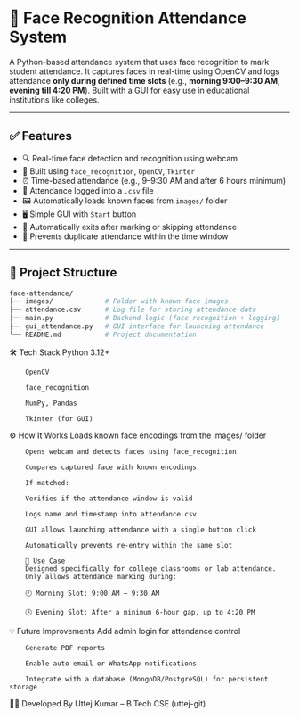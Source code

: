 # 📸 Face Recognition Attendance System

A Python-based attendance system that uses face recognition to mark student attendance. It captures faces in real-time using OpenCV and logs attendance **only during defined time slots** (e.g., **morning 9:00–9:30 AM**, **evening till 4:20 PM**). Built with a GUI for easy use in educational institutions like colleges.

---
## ✅ Features

- 🔍 Real-time face detection and recognition using webcam  
- 🧠 Built using `face_recognition`, `OpenCV`, `Tkinter`  
- ⏰ Time-based attendance (e.g., 9–9:30 AM and after 6 hours minimum)  
- 📁 Attendance logged into a `.csv` file  
- 🖼️ Automatically loads known faces from `images/` folder  
- 🖥️ Simple GUI with `Start` button  
- 🛑 Automatically exits after marking or skipping attendance  
- 🔄 Prevents duplicate attendance within the time window  

---
## 📁 Project Structure
```bash
face-attendance/
├── images/             # Folder with known face images
├── attendance.csv      # Log file for storing attendance data
├── main.py             # Backend logic (face recognition + logging)
├── gui_attendance.py   # GUI interface for launching attendance
└── README.md           # Project documentation

```
🛠️ Tech Stack
        Python 3.12+

        OpenCV

        face_recognition

        NumPy, Pandas

        Tkinter (for GUI)

⚙️ How It Works
        Loads known face encodings from the images/ folder

        Opens webcam and detects faces using face_recognition

        Compares captured face with known encodings

        If matched:

        Verifies if the attendance window is valid

        Logs name and timestamp into attendance.csv

        GUI allows launching attendance with a single button click

        Automatically prevents re-entry within the same slot

        🏫 Use Case
        Designed specifically for college classrooms or lab attendance.
        Only allows attendance marking during:

        🕘 Morning Slot: 9:00 AM – 9:30 AM

        🕓 Evening Slot: After a minimum 6-hour gap, up to 4:20 PM

💡 Future Improvements
        Add admin login for attendance control

        Generate PDF reports

        Enable auto email or WhatsApp notifications

        Integrate with a database (MongoDB/PostgreSQL) for persistent storage

👨‍💻 Developed By
Uttej Kumar – B.Tech CSE
(uttej-git)